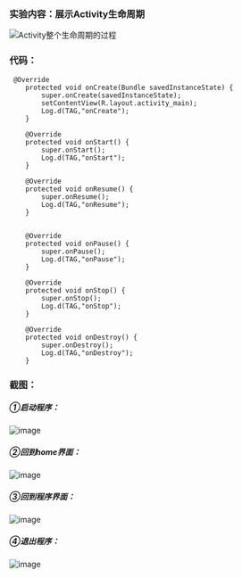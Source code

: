 ### 实验内容：展示Activity生命周期

![Activity整个生命周期的过程](http://upload-images.jianshu.io/upload_images/16602345-336b8ecb343ca5cb.png?imageMogr2/auto-orient/strip%7CimageView2/2/w/1240)

### 代码：
```
 @Override
    protected void onCreate(Bundle savedInstanceState) {
        super.onCreate(savedInstanceState);
        setContentView(R.layout.activity_main);
        Log.d(TAG,"onCreate");
    }

    @Override
    protected void onStart() {
        super.onStart();
        Log.d(TAG,"onStart");
    }

    @Override
    protected void onResume() {
        super.onResume();
        Log.d(TAG,"onResume");
    }


    @Override
    protected void onPause() {
        super.onPause();
        Log.d(TAG,"onPause");
    }

    @Override
    protected void onStop() {
        super.onStop();
        Log.d(TAG,"onStop");
    }

    @Override
    protected void onDestroy() {
        super.onDestroy();
        Log.d(TAG,"onDestroy");
    }
```
### 截图：

##### ①启动程序：
![image](https://t1.picb.cc/uploads/2019/03/16/VaNvVF.png)
##### ②回到home界面：
![image](http://upload-images.jianshu.io/upload_images/16602345-f5387adff05c32bc.png?imageMogr2/auto-orient/strip%7CimageView2/2/w/1240)
##### ③回到程序界面：
![image](http://upload-images.jianshu.io/upload_images/16602345-1750fa8ab801bb8a.png?imageMogr2/auto-orient/strip%7CimageView2/2/w/1240)
##### ④退出程序：
![image](http://upload-images.jianshu.io/upload_images/16602345-36b2226925658744.png?imageMogr2/auto-orient/strip%7CimageView2/2/w/1240)
